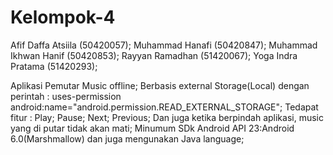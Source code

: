 # Kelompok-4
Afif Daffa Atsiila (50420057); 
Muhammad Hanafi (50420847); 
Muhammad Ikhwan Hanif (50420853); 
Rayyan Ramadhan (51420067); 
Yoga Indra Pratama (51420293);

Aplikasi Pemutar Music offline;
Berbasis external Storage(Local) dengan perintah :
                                                    uses-permission android:name="android.permission.READ_EXTERNAL_STORAGE";
Tedapat fitur : 
                Play;
                Pause;
                Next;
                Previous;
                Dan juga ketika berpindah aplikasi, music yang di putar tidak akan mati;
Minumum SDk Android API 23:Android 6.0(Marshmallow) dan juga mengunakan Java language;
